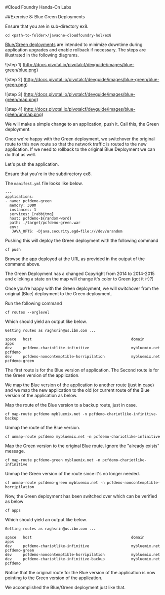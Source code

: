 #Cloud Foundry Hands-On Labs

##Exercise 8: Blue Green Deployments

Ensure that you are in sub-directory ex8.

```
cd <path-to-folder>/javaone-cloudfoundry-hol/ex8
```

[Blue/Green deployments](http://docs.pivotal.io/pivotalcf/devguide/deploy-apps/blue-green.html) are intended to minimize downtime during application upgrades and enable rollback if necessary. The steps are illustrated in the following diagrams.

![step 1] (http://docs.pivotal.io/pivotalcf/devguide/images/blue-green/blue.png)

![step 2] (http://docs.pivotal.io/pivotalcf/devguide/images/blue-green/blue-green.png)

![step 3] (http://docs.pivotal.io/pivotalcf/devguide/images/blue-green/map.png)

![step 4] (http://docs.pivotal.io/pivotalcf/devguide/images/blue-green/unmap.png)

We will make a simple change to an application, push it. Call this, the Green deployment.

Once we're happy with the Green deployment, we switchover the original route to this new route so that the network traffic is routed to the new application. If we need to rollback to the original Blue Deployment we can do that as well.

Let's push the application.

Ensure that you're in the subdirectory ex8.

The `manifest.yml` file looks like below.

```
---
applications:
- name: pcfdemo-green
  memory: 300M 
  instances: 1
  services: [rabbitmq]
  host: pcfdemo-${random-word}
  path: ./target/pcfdemo-green.war
  env:
   JAVA_OPTS: -Djava.security.egd=file:///dev/urandom
```
Pushing this will deploy the Green deployment with the following command

```
cf push
```

Browse the app deployed at the URL as provided in the output of the command above.

The Green Deployment has a changed Copyright from 2014 to 2014-2015 and clicking a state on the map will change it's color to Green (got it :-)?)

Once you're happy with the Green deployment, we will switchover from the original (Blue) deployment to the Green deployment.

Run the following command

```
cf routes --orglevel
```

Which should yield an output like below.

```
Getting routes as raghsrin@us.ibm.com ...

space   host                                             domain          apps   
dev     pcfdemo-chariotlike-infinitive                   mybluemix.net   pcfdemo   
dev     pcfdemo-noncontemptible-horripilation            mybluemix.net   pcfdemo-green  
```

The first route is for the Blue version of application. The Second route is for the Green version of the application.

We map the Blue version of the application to another route (just in case) and we map the new application to the old (or current route of the Blue version of the application as below.

Map the route of the Blue version to a backup route, just in case.

```
cf map-route pcfdemo mybluemix.net -n pcfdemo-chariotlike-infinitive-backup
```

Unmap the route of the Blue version.

```
cf unmap-route pcfdemo mybluemix.net -n pcfdemo-chariotlike-infinitive
```

Map the Green version to the original Blue route. Ignore the "already exists" message.

```
cf map-route pcfdemo-green mybluemix.net -n pcfdemo-chariotlike-infinitive
```
Unmap the Green version of the route since it's no longer needed.

```
cf unmap-route pcfdemo-green mybluemix.net -n pcfdemo-noncontemptible-horripilation

```

Now, the Green deployment has been switched over  which can be verified as below

```
cf apps
```

Which should yield an output like below.

```
Getting routes as raghsrin@us.ibm.com ...

space   host                                             domain          apps   
dev     pcfdemo-chariotlike-infinitive                   mybluemix.net   pcfdemo-green   
dev     pcfdemo-noncontemptible-horripilation            mybluemix.net      
dev     pcfdemo-chariotlike-infinitive-backup            mybluemix.net   pcfdemo         
```
Notice that the original route for the Blue version of the application is now pointing to the Green version of the application.

We accomplished the Blue/Green deployment just like that.
